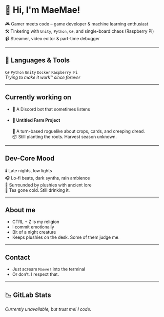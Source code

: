 # 👋 Hi, I'm MaeMae!

🎮 Gamer meets code – game developer & machine learning enthusiast  
🛠️ Tinkering with `Unity`, `Python`, `C#`, and single-board chaos (Raspberry Pi)  
📹 Streamer, video editor & part-time debugger  

---

## 🧰 Languages & Tools

`C#` `Python` `Unity` `Docker` `Raspberry Pi`  
*Trying to make it work™ since forever*

---

##  Currently working on

- 🧠 A Discord bot that sometimes listens  

- #### 🌾 Untitled Farm Project  
  🌱 A turn-based roguelike about crops, cards, and creeping dread.  
  📦 Still planting the roots. Harvest season unknown.

---

## Dev-Core Mood

🕯️ Late nights, low lights  
🎧 Lo-fi beats, dark synths, rain ambience   
🧸 Surrounded by plushies with ancient lore  
🍵 Tea gone cold. Still drinking it.

---

## About me

- CTRL + Z is my religion  
- I commit emotionally  
- Bit of a night creature  
- Keeps plushies on the desk. Some of them judge me.

---

## Contact

- Just scream `Maeve!` into the terminal  
- Or don’t. I respect that.

---

## 📉 GitLab Stats

*Currently unavailable, but trust me! I code.*


